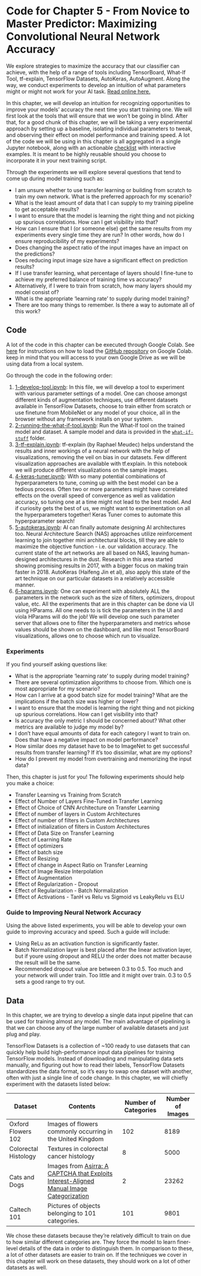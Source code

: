 # Code for Chapter 5 - From Novice to Master Predictor: Maximizing Convolutional Neural Network Accuracy

We explore strategies to maximize the accuracy that our classifier can achieve, with the help of a range of tools including TensorBoard, What-If Tool, tf-explain, TensorFlow Datasets, AutoKeras, AutoAugment. Along the way, we conduct experiments to develop an intuition of what parameters might or might not work for your AI task. [Read online here.](https://learning.oreilly.com/library/view/practical-deep-learning/9781492034858/ch05.html)

In this chapter, we will develop an intuition for recognizing opportunities to improve your models’ accuracy the next time you start training one. We will first look at the tools that will ensure that we won’t be going in blind. After that, for a good chunk of this chapter, we will be taking a very experimental approach by setting up a baseline, isolating individual parameters to tweak, and observing their effect on model performance and training speed. A lot of the code we will be using in this chapter is all aggregated in a single Jupyter notebook, along with an actionable [checklist](https://github.com/PracticalDL/Practical-Deep-Learning-Book/blob/master/code/chapter-5/Checklist.md) with interactive examples. It is meant to be highly reusable should you choose to incorporate it in your next training script.

Through the experiments we will explore several questions that tend to come up during model training such as:
- I am unsure whether to use transfer learning or building from scratch to train my own network. What is the preferred approach for my scenario? 
- What is the least amount of data that I can supply to my training pipeline to get acceptable results?
- I want to ensure that the model is learning the right thing and not picking up spurious correlations. How can I get visibility into that?
- How can I ensure that I (or someone else) get the same results from my experiments every single time they are run? In other words, how do I ensure reproducibility of my experiments?
- Does changing the aspect ratio of the input images have an impact on the predictions?
- Does reducing input image size have a significant effect on prediction results?
- If I use transfer learning, what percentage of layers should I fine-tune to achieve my preferred balance of training time vs accuracy?
- Alternatively, if I were to train from scratch, how many layers should my model consist of?
- What is the appropriate ‘learning rate’ to supply during model training?
- There are too many things to remember. Is there a way to automate all of this work?

## Code

A lot of the code in this chapter can be executed through Google Colab. See [here](https://colab.research.google.com/github/googlecolab/colabtools/blob/master/notebooks/colab-github-demo.ipynb#scrollTo=WzIRIt9d2huC) for instructions on how to load the [GitHub repository](https://github.com/PracticalDL/Practical-Deep-Learning-Book/blob/master/code/chapter-5/) on Google Colab. keep in mind that you will access to your own Google Drive as we will be using data from a local system.

Go through the code in the following order:

1. [1-develop-tool.ipynb](https://github.com/PracticalDL/Practical-Deep-Learning-Book/blob/master/code/chapter-5/1-develop-tool.ipynb): In this file, we will develop a tool to experiment with various parameter settings of a model. One can choose amongst different kinds of augmentation techniques, use different datasets available in TensorFlow Datasets, choose to train either from scratch or use finetune from MobileNet or any model of your choice, all in the browser without any framework installs on your system.
1. [2-running-the-what-if-tool.ipynb](https://github.com/PracticalDL/Practical-Deep-Learning-Book/blob/master/code/chapter-5/2-running-the-what-if-tool.ipynb): Run the What-If tool on the trained model and dataset. A sample model and data is provided in the [`what-if-stuff`](https://github.com/PracticalDL/Practical-Deep-Learning-Book/tree/master/code/chapter-5/what-if-stuff) folder.
1. [3-tf-explain.ipynb](https://github.com/PracticalDL/Practical-Deep-Learning-Book/blob/master/code/chapter-5/3-tf-explain.ipynb): tf-explain (by Raphael Meudec) helps understand the results and inner workings of a neural network with the help of visualizations, removing the veil on bias in our datasets. Few different visualization approaches are available with tf.explain. In this notebook we will produce different visualizations on the sample images.
1. [4-keras-tuner.ipynb](https://github.com/PracticalDL/Practical-Deep-Learning-Book/blob/master/code/chapter-5/4-keras-tuner.ipynb): With so many potential combinations of hyperparameters to tune, coming up with the best model can be a tedious process. Often two or more parameters might have correlated effects on the overall speed of convergence as well as validation accuracy, so tuning one at a time might not lead to the best model. And if curiosity gets the best of us, we might want to experimentation on all the hyperparameters together! Keras Tuner comes to automate this hyperparameter search!
1. [5-autokeras.ipynb](https://github.com/PracticalDL/Practical-Deep-Learning-Book/blob/master/code/chapter-5/5-autokeras.ipynb): AI can finally automate designing AI architectures too. Neural Architecture Search (NAS) approaches utilize reinforcement learning to join together mini architectural blocks, till they are able to maximize the objective function - i.e. our validation accuracy. The current state of the art networks are all based on NAS, leaving human-designed architectures in the dust. Research in this area started showing promising results in 2017, with a bigger focus on making train faster in 2018. AutoKeras (Haifeng Jin et al), also apply this state of the art technique on our particular datasets in a relatively accessible manner.
1. [6-hparams.ipynb](https://github.com/PracticalDL/Practical-Deep-Learning-Book/blob/master/code/chapter-5/6-hparams.ipynb): One can experiment with absolutely ALL the parameters in the network such as the size of filters, optimizers, dropout value, etc. All the experiments that are in this chapter can be done via UI using HParams. All one needs to is tick the parameters in the UI and viola HParams will do the job! We will develop one such parameter server that allows one to filter the hyperparameters and metrics whose values should be shown on the dashboard, and like most TensorBoard visualizations, allows one to choose which run to visualize.

### Experiments

If you find yourself asking questions like:

- What is the appropriate ‘learning rate’ to supply during model training?
- There are several optimization algorithms to choose from. Which one is most appropriate for my scenario?
- How can I arrive at a good batch size for model training? What are the implications if the batch size was higher or lower?
- I want to ensure that the model is learning the right thing and not picking up spurious correlations. How can I get visibility into that?
- Is accuracy the only metric I should be concerned about? What other metrics are available to judge my model by?
- I don’t have equal amounts of data for each category I want to train on. Does that have a negative impact on model performance?
- How similar does my dataset have to be to ImageNet to get successful results from transfer learning? If it’s too dissimilar, what are my options?
- How do I prevent my model from overtraining and memorizing the input data?

Then, this chapter is just for you! The following experiments should help you make a choice:

- Transfer Learning vs Training from Scratch
- Effect of Number of Layers Fine-Tuned in Transfer Learning
- Effect of Choice of CNN Architecture on Transfer Learning
- Effect of number of layers in Custom Architectures
- Effect of number of filters in Custom Architectures
- Effect of initialization of filters in Custom Architectures
- Effect of Data Size on Transfer Learning
- Effect of Learning Rate
- Effect of optimizers
- Effect of batch size
- Effect of Resizing
- Effect of change in Aspect Ratio on Transfer Learning
- Effect of Image Resize Interpolation
- Effect of Augmentation
- Effect of Regularization - Dropout
- Effect of Regularization - Batch Normalization
- Effect of Activations - TanH vs Relu vs Sigmoid vs LeakyRelu vs ELU

### Guide to Improving Neural Network Accuracy

Using the above listed experiments, you will be able to develop your own guide to improving accuracy and speed. Such a guide will include:

- Using ReLu as an activation function is significantly faster.
- Batch Normalization layer is best placed after the linear activation layer, but if youre using dropout and RELU the order does not matter because the result will be the same.
- Recommended dropout value are between 0.3 to 0.5. Too much and your network will under train. Too little and it might over train. 0.3 to 0.5 sets a good range to try out.

## Data

In this chapter, we are trying to develop a single data input pipeline that can be used for training almost any model. The main advantage of pipelining is that we can choose any of the large number of available datasets and just plug and play.

TensorFlow Datasets is a collection of ~100 ready to use datasets that can quickly help build high-performance input data pipelines for training TensorFlow models. Instead of downloading and manipulating data sets manually, and figuring out how to read their labels, TensorFlow Datasets standardizes the data format, so it’s easy to swap one dataset with another, often with just a single line of code change. In this chapter, we will chiefly experiment with the datasets listed below:

| Dataset | Contents | Number of Categories  | Number of Images |
|---|---| -----| -----|
| Oxford Flowers 102 | Images of flowers commonly occurring in the United Kingdom | 102 | 8189 |
| Colorectal Histology | Textures in colorectal cancer histology | 8 | 5000 |
|Cats and Dogs| Images from [Asirra: A CAPTCHA that Exploits Interest-Aligned Manual Image Categorization](https://www.microsoft.com/en-us/research/publication/asirra-a-captcha-that-exploits-interest-aligned-manual-image-categorization/)  | 2 | 23262|
| Caltech 101 | Pictures of objects belonging to 101 categories.  | 101 | 9801 |

We chose these datasets because they’re relatively difficult to train on due to how similar different categories are. They force the model to learn finer-level details of the data in order to distinguish them. In comparison to these, a lot of other datasets are easier to train on. If the techniques we cover in this chapter will work on these datasets, they should work on a lot of other datasets as well.
